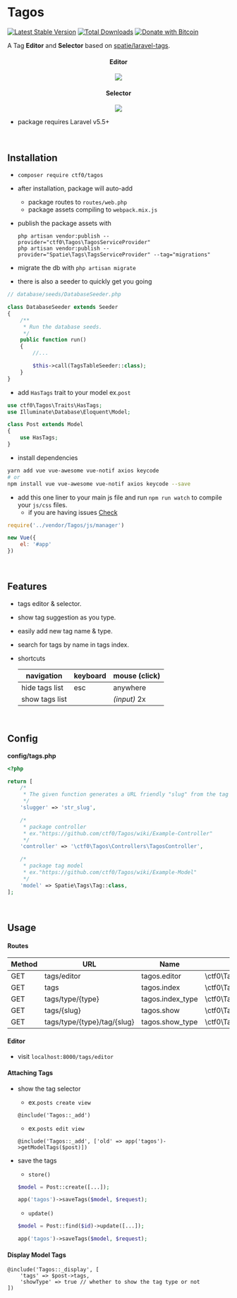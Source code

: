 # Tagos

[![Latest Stable Version](https://img.shields.io/packagist/v/ctf0/tagos.svg)](https://packagist.org/packages/ctf0/tagos) [![Total Downloads](https://img.shields.io/packagist/dt/ctf0/tagos.svg)](https://packagist.org/packages/ctf0/tagos)
[![Donate with Bitcoin](https://en.cryptobadges.io/badge/micro/16ri7Hh848bw7vxbEevKHFuHXLmsV8Vc9L)](https://en.cryptobadges.io/donate/16ri7Hh848bw7vxbEevKHFuHXLmsV8Vc9L)

A Tag **Editor** and **Selector** based on [spatie/laravel-tags](https://github.com/spatie/laravel-tags).

<h4 align="center">Editor</h4>
<p align="center">
    <img src="https://user-images.githubusercontent.com/7388088/38246148-1a34865a-3741-11e8-99bd-51afd10df282.png">
</p>
<h4 align="center">Selector</h4>
<p align="center">
    <img src="https://user-images.githubusercontent.com/7388088/38068467-9407081a-3311-11e8-83a5-eea196fb00e3.png">
</p>

- package requires Laravel v5.5+

<br>

## Installation

- `composer require ctf0/tagos`

- after installation, package will auto-add
    + package routes to `routes/web.php`
    + package assets compiling to `webpack.mix.js`

- publish the package assets with

    `php artisan vendor:publish --provider="ctf0\Tagos\TagosServiceProvider"`  
    `php artisan vendor:publish --provider="Spatie\Tags\TagsServiceProvider" --tag="migrations"`

- migrate the db with `php artisan migrate`

- there is also a seeder to quickly get you going
```php
// database/seeds/DatabaseSeeder.php

class DatabaseSeeder extends Seeder
{
    /**
     * Run the database seeds.
     */
    public function run()
    {
        //...

        $this->call(TagsTableSeeder::class);
    }
}
```

- add `HasTags` trait to your model ex.`post`

```php
use ctf0\Tagos\Traits\HasTags;
use Illuminate\Database\Eloquent\Model;

class Post extends Model
{
    use HasTags;
}
```

- install dependencies

```bash
yarn add vue vue-awesome vue-notif axios keycode
# or
npm install vue vue-awesome vue-notif axios keycode --save
```

- add this one liner to your main js file and run `npm run watch` to compile your `js/css` files.
    - if you are having issues [Check](https://ctf0.wordpress.com/2017/09/12/laravel-mix-es6/)

```js
require('../vendor/Tagos/js/manager')

new Vue({
    el: '#app'
})
```

<br>

## Features
- tags editor & selector.
- show tag suggestion as you type.
- easily add new tag name & type.
- search for tags by name in tags index.
- shortcuts

    |    navigation    |  keyboard | mouse (click) |
    |------------------|-----------|---------------|
    | hide tags list   | esc       | anywhere      |
    | show tags list   |           | *(input)* 2x  |

<br>

## Config
**config/tags.php**

```php
<?php

return [
    /*
     * The given function generates a URL friendly "slug" from the tag name property before saving it.
     */
    'slugger' => 'str_slug',

    /*
     * package controller
     * ex."https://github.com/ctf0/Tagos/wiki/Example-Controller"
     */
    'controller' => '\ctf0\Tagos\Controllers\TagosController',

    /*
     * package tag model
     * ex."https://github.com/ctf0/Tagos/wiki/Example-Model"
     */
    'model' => Spatie\Tags\Tag::class,
];
```

<br>

## Usage

#### Routes
| Method |             URL             |         Name        |                        Action                        |
|--------|-----------------------------|---------------------|------------------------------------------------------|
| GET    | tags/editor                 | tagos.editor        | \ctf0\Tagos\Controllers\TagosController@editor       |
| GET    | tags                        | tagos.index         | \ctf0\Tagos\Controllers\TagosController@index        |
| GET    | tags/type/{type}            | tagos.index_type    | \ctf0\Tagos\Controllers\TagosController@indexByType  |
| GET    | tags/{slug}                 | tagos.show          | \ctf0\Tagos\Controllers\TagosController@show         |
| GET    | tags/type/{type}/tag/{slug} | tagos.show_type     | \ctf0\Tagos\Controllers\TagosController@showByType   |

#### Editor

- visit `localhost:8000/tags/editor`

#### Attaching Tags

- show the tag selector
    + ex.`posts create view`

    ```blade
    @include('Tagos::_add')
    ```

    + ex.`posts edit view`

    ```blade
    @include('Tagos::_add', ['old' => app('tagos')->getModelTags($post)])
    ```

- save the tags
    + `store()`

    ```php
    $model = Post::create([...]);

    app('tagos')->saveTags($model, $request);
    ```

    + `update()`

    ```php
    $model = Post::find($id)->update([...]);

    app('tagos')->saveTags($model, $request);
    ```

#### Display Model Tags

```blade
@include('Tagos::_display', [
    'tags' => $post->tags,
    'showType' => true // whether to show the tag type or not
])
```

